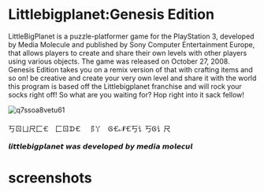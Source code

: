 
# Littlebigplanet:Genesis Edition

LittleBigPlanet is a puzzle-platformer game for the PlayStation 3, developed by Media Molecule and published by
Sony Computer Entertainment Europe, that allows players to create and share their own levels with other players
using various objects. The game was released on October 27, 2008. Genesis Edition takes you on a remix version
of that with crafting items and so on! be creative and create your very own level and share it with the world
this program is based off the Littlebigplanet franchise and will rock your socks right off! So what are you waiting
for? Hop right into it sack fellow!

![q7ssoa8vetu61](https://user-images.githubusercontent.com/87259615/167840442-e6c23c2c-5448-41af-9e4b-27341c6c060e.jpg)

丂ㄖㄩ尺⼕🝗 ⼕ㄖᗪ🝗 ⻏丫 Ꮆ🝗𝓝🝗丂讠丂Ꮆ讠尺

𝙡𝙞𝙩𝙩𝙡𝙚𝙗𝙞𝙜𝙥𝙡𝙖𝙣𝙚𝙩 𝙬𝙖𝙨 𝙙𝙚𝙫𝙚𝙡𝙤𝙥𝙚𝙙 𝙗𝙮 𝙢𝙚𝙙𝙞𝙖 𝙢𝙤𝙡𝙚𝙘𝙪𝙡

# screenshots
